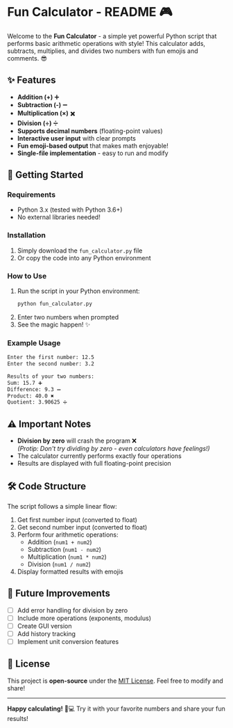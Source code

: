 # Fun Calculator - README 🎮

Welcome to the **Fun Calculator** - a simple yet powerful Python script that performs basic arithmetic operations with style! This calculator adds, subtracts, multiplies, and divides two numbers with fun emojis and comments. 😎

## ✨ Features
- **Addition (+)** ➕  
- **Subtraction (-)** ➖  
- **Multiplication (×)** ✖️  
- **Division (÷)** ➗  
- **Supports decimal numbers** (floating-point values)
- **Interactive user input** with clear prompts
- **Fun emoji-based output** that makes math enjoyable!
- **Single-file implementation** - easy to run and modify

## 🚀 Getting Started

### Requirements
- Python 3.x (tested with Python 3.6+)
- No external libraries needed!

### Installation
1. Simply download the `fun_calculator.py` file
2. Or copy the code into any Python environment

### How to Use
1. Run the script in your Python environment:
   ```bash
   python fun_calculator.py
   ```
2. Enter two numbers when prompted
3. See the magic happen! ✨

### Example Usage
```bash
Enter the first number: 12.5
Enter the second number: 3.2

Results of your two numbers:
Sum: 15.7 ➕
Difference: 9.3 ➖
Product: 40.0 ✖️
Quotient: 3.90625 ➗
```

## ⚠️ Important Notes
- **Division by zero** will crash the program ❌  
  *(Protip: Don't try dividing by zero - even calculators have feelings!)*
- The calculator currently performs exactly four operations
- Results are displayed with full floating-point precision

## 🛠️ Code Structure
The script follows a simple linear flow:
1. Get first number input (converted to float)
2. Get second number input (converted to float)
3. Perform four arithmetic operations:
   - Addition (`num1 + num2`)
   - Subtraction (`num1 - num2`)
   - Multiplication (`num1 * num2`)
   - Division (`num1 / num2`)
4. Display formatted results with emojis

## 🌟 Future Improvements
- [ ] Add error handling for division by zero
- [ ] Include more operations (exponents, modulus)
- [ ] Create GUI version
- [ ] Add history tracking
- [ ] Implement unit conversion features

## 📜 License
This project is **open-source** under the [MIT License](LICENSE). Feel free to modify and share!

---

**Happy calculating!** 🎉💻 Try it with your favorite numbers and share your fun results!
